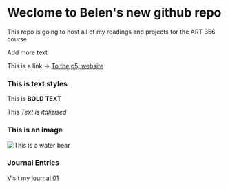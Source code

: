 # Weclome to Belen's new github repo

This repo is going to host all of my readings and projects for the ART 356 course

Add more text

This is a link -> [To the p5j website](https://p5js.org/)

### This is text styles

This is **BOLD TEXT**

This *Text is italizised*

### This is an image

![This is a water bear](https://myoctocat.com/assets/images/base-octocat.svg)

### Journal Entries 

Visit my [journal 01](journal/8262025_entry.md)
